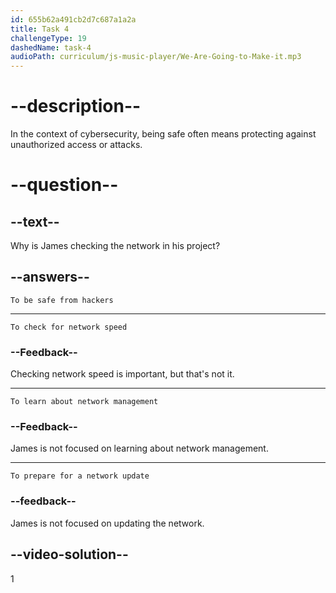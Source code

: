 ```yaml
---
id: 655b62a491cb2d7c687a1a2a
title: Task 4
challengeType: 19
dashedName: task-4
audioPath: curriculum/js-music-player/We-Are-Going-to-Make-it.mp3
---
```


<!--
AUDIO REFERENCE:
James: Hi Sophie! I'm checking our network for problems. We want to be safe from hackers.
-->

# --description--

In the context of cybersecurity, being safe often means protecting against unauthorized access or attacks.

# --question--

## --text--

Why is James checking the network in his project?

## --answers--

`To be safe from hackers`

---

`To check for network speed`

### --Feedback--

Checking network speed is important, but that's not it.

---

`To learn about network management`

### --Feedback--

James is not focused on learning about network management.

---

`To prepare for a network update`

### --feedback--

James is not focused on updating the network.

## --video-solution--

1
